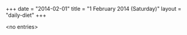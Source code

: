 +++
date = "2014-02-01"
title = "1 February 2014 (Saturday)"
layout = "daily-diet"
+++


\<no entries\>


